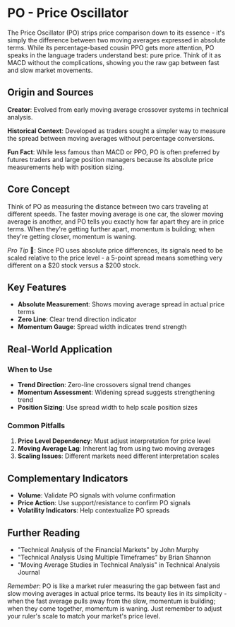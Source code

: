 # PO - Price Oscillator

The Price Oscillator (PO) strips price comparison down to its essence - it's simply the difference between two moving averages expressed in absolute terms. While its percentage-based cousin PPO gets more attention, PO speaks in the language traders understand best: pure price. Think of it as MACD without the complications, showing you the raw gap between fast and slow market movements.

## Origin and Sources
**Creator**: Evolved from early moving average crossover systems in technical analysis.

**Historical Context**: Developed as traders sought a simpler way to measure the spread between moving averages without percentage conversions.

**Fun Fact**: While less famous than MACD or PPO, PO is often preferred by futures traders and large position managers because its absolute price measurements help with position sizing.

## Core Concept
Think of PO as measuring the distance between two cars traveling at different speeds. The faster moving average is one car, the slower moving average is another, and PO tells you exactly how far apart they are in price terms. When they're getting further apart, momentum is building; when they're getting closer, momentum is waning.

*Pro Tip* 🎯: Since PO uses absolute price differences, its signals need to be scaled relative to the price level - a 5-point spread means something very different on a $20 stock versus a $200 stock.

## Key Features
- **Absolute Measurement**: Shows moving average spread in actual price terms
- **Zero Line**: Clear trend direction indicator
- **Momentum Gauge**: Spread width indicates trend strength

## Real-World Application
### When to Use
- **Trend Direction**: Zero-line crossovers signal trend changes
- **Momentum Assessment**: Widening spread suggests strengthening trend
- **Position Sizing**: Use spread width to help scale position sizes

### Common Pitfalls
1. **Price Level Dependency**: Must adjust interpretation for price level
2. **Moving Average Lag**: Inherent lag from using two moving averages
3. **Scaling Issues**: Different markets need different interpretation scales

## Complementary Indicators
- **Volume**: Validate PO signals with volume confirmation
- **Price Action**: Use support/resistance to confirm PO signals
- **Volatility Indicators**: Help contextualize PO spreads

## Further Reading
- "Technical Analysis of the Financial Markets" by John Murphy
- "Technical Analysis Using Multiple Timeframes" by Brian Shannon
- "Moving Average Studies in Technical Analysis" in Technical Analysis Journal

*Remember*: PO is like a market ruler measuring the gap between fast and slow moving averages in actual price terms. Its beauty lies in its simplicity - when the fast average pulls away from the slow, momentum is building; when they come together, momentum is waning. Just remember to adjust your ruler's scale to match your market's price level.